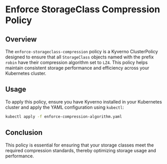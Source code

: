 # Enforce StorageClass Compression Policy

## Overview
The `enforce-storageclass-compression` policy is a Kyverno ClusterPolicy designed to ensure that all `StorageClass` objects named with the prefix `robin` have their compression algorithm set to `LZ4`. This policy helps maintain consistent storage performance and efficiency across your Kubernetes cluster.

## Usage
To apply this policy, ensure you have Kyverno installed in your Kubernetes cluster and apply the YAML configuration using `kubectl`:
```bash
kubectl apply -f enforce-compression-algorithm.yaml
```

## Conclusion
This policy is essential for ensuring that your storage classes meet the required compression standards, thereby optimizing storage usage and performance.
